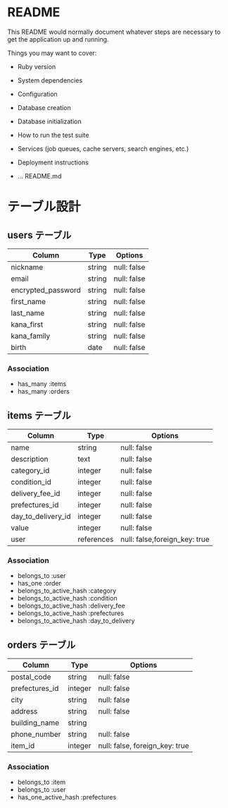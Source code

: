 # README

This README would normally document whatever steps are necessary to get the
application up and running.

Things you may want to cover:

* Ruby version

* System dependencies

* Configuration

* Database creation

* Database initialization

* How to run the test suite

* Services (job queues, cache servers, search engines, etc.)

* Deployment instructions

* ...
README.md
# テーブル設計

## users テーブル
| Column             | Type   | Options     |
| ------------------ | ------ | ----------- |
| nickname           | string | null: false |
| email              | string | null: false |
| encrypted_password | string | null: false |
| first_name         | string | null: false |
| last_name          | string | null: false |
| kana_first         | string | null: false |
| kana_family        | string | null: false |
| birth              | date   | null: false |

### Association

- has_many :items
- has_many :orders

## items テーブル
| Column               | Type       | Options                        |
| -------------------- | ---------- | -----------                    |
| name                 | string     | null: false                    |
| description          | text       | null: false                    |
| category_id          | integer    | null: false                    |
| condition_id         | integer    | null: false                    |
| delivery_fee_id      | integer    | null: false                    |
| prefectures_id       | integer    | null: false                    |
| day_to_delivery_id   | integer    | null: false                    |
| value                | integer    | null: false                    |
| user                 | references | null: false,foreign_key: true  | 

### Association

- belongs_to :user
- has_one :order
- belongs_to_active_hash :category
- belongs_to_active_hash :condition
- belongs_to_active_hash :delivery_fee
- belongs_to_active_hash :prefectures
- belongs_to_active_hash :day_to_delivery

## orders テーブル

| Column           | Type       | Options                        |
| -------------    | ---------- | ------------------------------ |
| postal_code      | string     | null: false                    |
| prefectures_id   | integer    | null: false                    |
| city             | string     | null: false                    |
| address          | string     | null: false                    |
| building_name    | string     |                                |
| phone_number     | string     | null: false                    |
| item_id          | integer    | null: false, foreign_key: true |

### Association

- belongs_to :item
- belongs_to :user
- has_one_active_hash :prefectures

